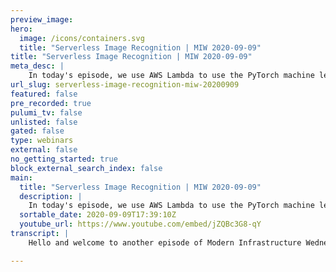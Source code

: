 ```yaml
---
preview_image:
hero:
  image: /icons/containers.svg
  title: "Serverless Image Recognition | MIW 2020-09-09"
title: "Serverless Image Recognition | MIW 2020-09-09"
meta_desc: |
    In today's episode, we use AWS Lambda to use the PyTorch machine learning library for image recognition. We setup a Lambda function to do the recog...
url_slug: serverless-image-recognition-miw-20200909
featured: false
pre_recorded: true
pulumi_tv: false
unlisted: false
gated: false
type: webinars
external: false
no_getting_started: true
block_external_search_index: false
main:
  title: "Serverless Image Recognition | MIW 2020-09-09"
  description: |
    In today's episode, we use AWS Lambda to use the PyTorch machine learning library for image recognition. We setup a Lambda function to do the recognition with PyTorch as a Lambda layer. Then, we connect the function to an Amazon API Gateway in order to allow our function to be invoked from anywhere.  Code for this episode available here:  https://github.com/pulumi/pulumitv/tree/master/modern-infrastructure-wednesday/2020-09-09  Today's example is in Python, but Pulumi makes it easy to stand up infrastructure in your favorite languages including TypeScript, JavaScript, C#, and Go - saving time over legacy tools like CloudFormation and Hashicorp Terraform.  https://www.pulumi.com/docs/get-started/?utm_campaign=PulumiTV&utm_source=youtube.com&utm_medium=video
  sortable_date: 2020-09-09T17:39:10Z
  youtube_url: https://www.youtube.com/embed/jZQBc3G8-qY
transcript: |
    Hello and welcome to another episode of Modern Infrastructure Wednesday. I'm your host, Lee Zen. Today, we're gonna be going over serverless image recognition. So using uh serverless functions to do some image recognition and really like trying to actually use the full depth of uh machine learning here uh to do. So. So what do we cover? We're gonna be covering uh creating a Lambda function. So fairly basic stuff, but then really integrating it with a uh pit toch lambda layer. So using pytorch as a layer to load in that whole library and then get the full benefits of using a uh fully featured framework like Pytorch. And then we'll integrate the function with an API so that we can uh go ahead and uh actually start uh start calling it invoking it against uh things we want to do image recognition against. So let's get started. I already have a, a program open actually. Um And uh there's a couple of things in here kind of worth worth showing you. I I kind of already world this up because there's, there's a decent amount of code that I didn't want to necessarily live code this um So I, I'll just walk through the code and then we can kind of understand how everything fits together. And then, and then I'll show you a quick demo of how, how it all works. Uh So, yeah, the first thing we do is we define a bucket uh for putting our model. So this is the image recognition model we're going to be using uh in this particular case, I'm using a, a fairly simple model. It's a resonant 50 model for those familiar with the machine learning. And uh it's, it comes, it's comes, it's a pretrained model from uh torch vision. Uh And so, uh the one thing I did do is I converted it uh since the layer I'm using is uh in pit toch uh 1.1. And uh the, the model itself is actually coming from an older version, uh the pretrained model. So uh there's a simple convert utility here that I wrote uh to do that conversion. So we convert that, we package it up with some labels and then we ship it as a uh as a archive. Um And this, this file is shipped as a bucket object into find our infrastructure. So our infrastructure has defined both a bucket and a bucket object. You'll notice that today, I'm using Python and uh you'll also notice one of the cool things uh about uh the, the Python support if you use Pulumi Python support before is that we actually have uh uh improved typing now, uh with some of the changes we made recently, so you get better of completion uh in your ID E and, and better typing actually across the board uh with the properties. Uh So just something, something I thought I would show anyway, since we're using Python, it's a natural language to use for machine learning. So, OK, so we have the, we have the bucket, we have the model object. So we have that uploaded and that's gonna get used uh by our Lambda function. And so uh our lambda needs to be able to uh do a few things. Obviously, a we give it a service role for, for LAMBDA and then we define this role. Um And we, we set it up so that you can uh use logs and post the cloudwatch. And then we also allow it to read from that bucket. So uh we actually give it all the permissions for the bucket since there's not a whole lot to do in that bucket. Um So you can see here, I, I take that bucket. A RN then I do and apply uh so that it can um uh include this uh little asterisk here to, to indicate, you know, all things in the bucket, all keys. Uh And then we allow all things. So this role is attached to this Lambda function uh in this function um is then uh um is uh basically an archive of this app and I'll show you the app in a second. Um And then we, we define it with some uh parameters like this. Uh And then we give it a layer. So this layer includes a prep pub uh uh pie toch uh V 1.1 layer that uh someone out there kindly has, has used and actually II I reference that repo um uh in, in the app. So we'll, we'll get to that in a sec. Um And then we pass this function a couple of environment variables, we give it the bucket and the key uh where the model lives. And that's pretty much it. Uh You'll notice that I also give it a longer time out in memory size uh Because uh this actually takes quite a bit to, to, to run uh in terms of uh loading the model initially. So, in fact, like sometimes you may even have on the cold start a uh time out uh in terms of the, the initial time out to load the model, but subsequent runs once that model is loaded and the function is warm are fairly fast. Um And you actually also know since the land that we're actually running the model completely on CPU um and not relying on, on any GP US, but we still have fairly good performance. Uh for this small model, the model itself has it's roughly like 100 megabytes in terms of all the weight data So we have the function. And then, now the last thing we want to do is connect to an API here. You can see, I have a simple swagger spec that basically defines an API with a proxy path. And then um this sets up the integration for me for a post method. Uh And then uh after that, um we basically have, have this API with, with the lambda A RN. So the whole, the whole thing here basically sets it up so that when we call any path against this API, uh it will invoke uh with a post request, it will invoke that LAMBDA. And then we finally set up a deployment in an API stage and we give it uh permission. Uh We give the, the, the uh we give that specific uh API permission to execute our LAMBDA and that's it. And at the very end, we export the invoke URL so that we can actually know uh what URL to call uh off of the rest API. So that's kind of the whole structure of the infrastructure we have, like I mentioned a bucket and a bucket object that represent where we post the model. We have this function uh along with a role that has the right permissions and the function will, will get into in a sec. And then we have that function integrated with an API gateway. So uh you can see I have in my, in my structure, I have this uh app here. And that's, that's what's referenced uh by this archive uh over here. And uh in this archive, we have uh this app dot py and that's actually the uh the function itself. This is pretty much copied from an existing example. Uh One change I made is that uh uh I, I load the, the model a little bit differently um to, to make sure it loads correctly. Uh And then after that, um you know, everything else is more or less the same. But you can see we, we basically, the way this function works is we uh have a request body. The request body has a URL for us to classify the image. And then it uses a pillow to load the image and transform it into uh into the correct format. And then we, we basically do prediction using our pretrained model against it. And then finally uh return the response uh based on that. So that's all the code actually and I already ran plume up earlier. Um So all the, all the stuff has already been deployed uh to the cloud. And so now the only thing we have to do is kind of show you uh an example of running this. So the function right now is actually cold. Uh So this is a cold run of the function, but you can see the way we'll invoke it is we'll, we'll do a curl uh And then we'll give it the body that we expect, which is a URL. Uh It's a JSON document with the URL and then the URL of the um image we want to classify. In this case, if you want to take a look at this uh image. Oh Actually, sorry that finally, as I'm recording this, that site is down. Uh So let's not do this, let's do this. Instead, this is another one I had pre prepared. Um So if we look at this image, let's load this up. You can see it's this uh this dog. Um And so, yeah, let's run this and you can see it's, it's sitting here for a little bit and it's gonna take a little bit of uh while to, to. So now, right now, the lambda function is running, it's loading that model uh from the S3 bucket and uh loading that into, into memory effectively. Um So this, I expect the time out. So I'm actually gonna pause the recording here and we'll come back in like a minute after it, time's out. OK. So, yeah, you can see this timed out, as I, as I mentioned. Uh Typically the first run, it's not gonna always work because of how long it takes to load the model. You can obviously, if you want um increase the time out. And so that's actually very easy to do. We can actually just go um to the function and change this time out uh to be, you know, something, something longer, like you can imagine, like, you know, give it five minutes instead of, of the single minute. I mean, we can just, you know, run Pulumi up, uh, to change that. Um, and you can see, you know, give us a diff of, of the, of that function. Um, but I'm actually not gonna do that. Uh I'm really just gonna wait for it to, um, load the model. So let's try writing the command again. And uh this time, you can see since the model was already loaded, it completed very quickly. I mean, you can see now we've predicted that this is a Maltese dog or terrier uh with high confidence. And again, I mentioned earlier that the model is pretrained against image net. So it's, this is the labels are against 1000 various classes of, of image net. So you can throw pretty much any image um at this thing and does a pretty good job like, uh you know, this is one of those models that's done fairly well over the years. Uh But yeah, that's the whole example. Um So really, you know, in a few simple lines of code, um we were able to uh set up uh our bucket bucket object connect that to uh a role with the, with the function and then have that function call. Uh And actually really want to emphasize kind of like, you know, we didn't really have to package up any dependencies in our code. You can see that the app was super simple. It's just this one file. Um You know, there's no other things that are getting uploaded as part of this because the layer handles all that dependency management uh for us. And then once we use that layer, we, we are able to load the model, uh use pit toch to do our inference and then get back a result. Uh And so, yeah, I hope you enjoyed today's episode. Please make sure you like and subscribe the video like the chan, like the video, subscribe to the channel and we'll see you next week on modern infrastructure Wednesday.

---
```

